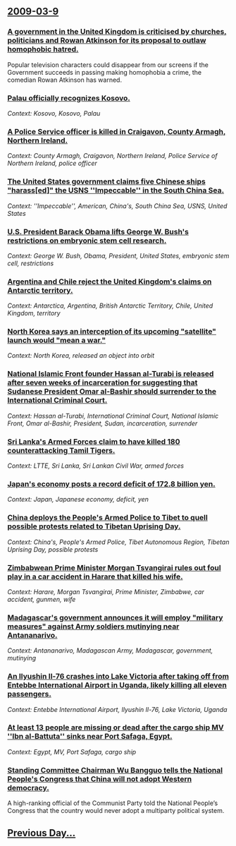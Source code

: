 ## [2009-03-9](/news/2009/03/9/index.md)

### [ A government in the United Kingdom is criticised by churches, politicians and Rowan Atkinson for its proposal to outlaw homophobic hatred. ](/news/2009/03/9/a-government-in-the-united-kingdom-is-criticised-by-churches-politicians-and-rowan-atkinson-for-its-proposal-to-outlaw-homophobic-hatred.md)
Popular television characters could disappear from our screens if the Government succeeds in passing making homophobia a crime, the comedian Rowan Atkinson has warned.

### [ Palau officially recognizes Kosovo. ](/news/2009/03/9/palau-officially-recognizes-kosovo.md)
_Context: Kosovo, Kosovo, Palau_

### [ A Police Service officer is killed in Craigavon, County Armagh, Northern Ireland. ](/news/2009/03/9/a-police-service-officer-is-killed-in-craigavon-county-armagh-northern-ireland.md)
_Context: County Armagh, Craigavon, Northern Ireland, Police Service of Northern Ireland, police officer_

### [ The United States government claims five Chinese ships "harass[ed]" the USNS ''Impeccable'' in the South China Sea. ](/news/2009/03/9/the-united-states-government-claims-five-chinese-ships-harass-ed-the-usns-impeccable-in-the-south-china-sea.md)
_Context: ''Impeccable'', American, China's, South China Sea, USNS, United States_

### [ U.S. President Barack Obama lifts George W. Bush's restrictions on embryonic stem cell research. ](/news/2009/03/9/u-s-president-barack-obama-lifts-george-w-bush-s-restrictions-on-embryonic-stem-cell-research.md)
_Context: George W. Bush, Obama, President, United States, embryonic stem cell, restrictions_

### [ Argentina and Chile reject the United Kingdom's claims on Antarctic territory. ](/news/2009/03/9/argentina-and-chile-reject-the-united-kingdom-s-claims-on-antarctic-territory.md)
_Context: Antarctica, Argentina, British Antarctic Territory, Chile, United Kingdom, territory_

### [ North Korea says an interception of its upcoming "satellite" launch would "mean a war." ](/news/2009/03/9/north-korea-says-an-interception-of-its-upcoming-satellite-launch-would-mean-a-war.md)
_Context: North Korea, released an object into orbit_

### [ National Islamic Front founder Hassan al-Turabi is released after seven weeks of incarceration for suggesting that Sudanese President Omar al-Bashir should surrender to the International Criminal Court. ](/news/2009/03/9/national-islamic-front-founder-hassan-al-turabi-is-released-after-seven-weeks-of-incarceration-for-suggesting-that-sudanese-president-omar.md)
_Context: Hassan al-Turabi, International Criminal Court, National Islamic Front, Omar al-Bashir, President, Sudan, incarceration, surrender_

### [ Sri Lanka's Armed Forces claim to have killed 180 counterattacking Tamil Tigers. ](/news/2009/03/9/sri-lanka-s-armed-forces-claim-to-have-killed-180-counterattacking-tamil-tigers.md)
_Context: LTTE, Sri Lanka, Sri Lankan Civil War, armed forces_

### [ Japan's economy posts a record deficit of 172.8 billion yen. ](/news/2009/03/9/japan-s-economy-posts-a-record-deficit-of-172-8-billion-yen.md)
_Context: Japan, Japanese economy, deficit, yen_

### [ China deploys the People's Armed Police to Tibet to quell possible protests related to Tibetan Uprising Day. ](/news/2009/03/9/china-deploys-the-people-s-armed-police-to-tibet-to-quell-possible-protests-related-to-tibetan-uprising-day.md)
_Context: China's, People's Armed Police, Tibet Autonomous Region, Tibetan Uprising Day, possible protests_

### [ Zimbabwean Prime Minister Morgan Tsvangirai rules out foul play in a car accident in Harare that killed his wife. ](/news/2009/03/9/zimbabwean-prime-minister-morgan-tsvangirai-rules-out-foul-play-in-a-car-accident-in-harare-that-killed-his-wife.md)
_Context: Harare, Morgan Tsvangirai, Prime Minister, Zimbabwe, car accident, gunmen, wife_

### [ Madagascar's government announces it will employ "military measures" against Army soldiers mutinying near Antananarivo. ](/news/2009/03/9/madagascar-s-government-announces-it-will-employ-military-measures-against-army-soldiers-mutinying-near-antananarivo.md)
_Context: Antananarivo, Madagascan Army, Madagascar, government, mutinying_

### [ An Ilyushin Il-76 crashes into Lake Victoria after taking off from Entebbe International Airport in Uganda, likely killing all eleven passengers. ](/news/2009/03/9/an-ilyushin-il-76-crashes-into-lake-victoria-after-taking-off-from-entebbe-international-airport-in-uganda-likely-killing-all-eleven-passe.md)
_Context: Entebbe International Airport, Ilyushin Il-76, Lake Victoria, Uganda_

### [ At least 13 people are missing or dead after the cargo ship MV ''Ibn al-Battuta'' sinks near Port Safaga, Egypt. ](/news/2009/03/9/at-least-13-people-are-missing-or-dead-after-the-cargo-ship-mv-ibn-al-battuta-sinks-near-port-safaga-egypt.md)
_Context: Egypt, MV, Port Safaga, cargo ship_

### [ Standing Committee Chairman Wu Bangguo tells the National People's Congress that China will not adopt Western democracy. ](/news/2009/03/9/standing-committee-chairman-wu-bangguo-tells-the-national-people-s-congress-that-china-will-not-adopt-western-democracy.md)
A high-ranking official of the Communist Party told the National People’s Congress that the country would never adopt a multiparty political system.

## [Previous Day...](/news/2009/03/8/index.md)

